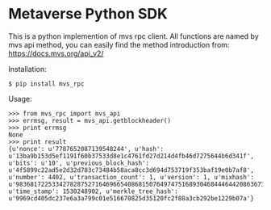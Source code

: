 <p align="center">
  <a href="https://www.myetpwallet.com/">
    <img src="https://mvs.org/images/metaverselogo.png" alt="">
  </a>
</p>

Metaverse Python SDK
=========================
This is a python implemention of mvs rpc client.
All functions are named by mvs api method, you can easily find the method introduction from:
https://docs.mvs.org/api_v2/

Installation:
```
$ pip install mvs_rpc
```

Usage:
```
>>> from mvs_rpc import mvs_api
>>> errmsg, result = mvs_api.getblockheader()
>>> print errmsg
None
>>> print result
{u'nonce': u'7787652087139548244', u'hash': u'13ba9b153d5ef1191f60b37533d8e1c4761fd27d214d4fb46d7275644b6d341f', u'bits': u'10', u'previous_block_hash': u'4f5899c22ad5e2d32d783c73484b58aca8cc3d694d753719f353baf19e0b7af8', u'number': 4402, u'transaction_count': 1, u'version': 1, u'mixhash': u'98368172253342782875271646966540868150764974751689304684446442086367385278', u'time_stamp': 1530248902, u'merkle_tree_hash': u'9969cd405dc237e6a3a799c01e516670825d35120fc2f88a3cb292be1229b07a'}

```

